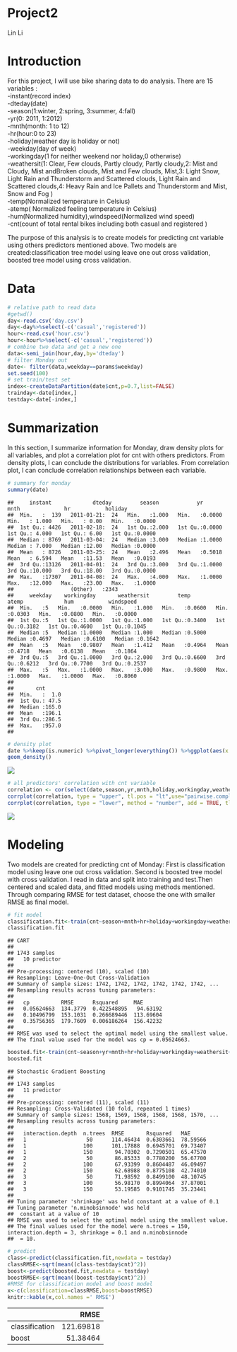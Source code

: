 Project2
================
Lin Li

# Introduction

For this project, I will use bike sharing data to do analysis. There are
15 variables :  
\-instant(record index)  
\-dteday(date)  
\-season(1:winter, 2:spring, 3:summer, 4:fall)  
\-yr(0: 2011, 1:2012)  
\-mnth(month: 1 to 12)  
\-hr(hour:0 to 23)  
\-holiday(weather day is holiday or not)  
\-weekday(day of week)  
\-workingday(1 for neither weekend nor holiday,0 otherwise)  
\-weathersit(1: Clear, Few clouds, Partly cloudy, Partly cloudy,2: Mist
and Cloudy, Mist andBroken clouds, Mist and Few clouds, Mist,3: Light
Snow, Light Rain and Thunderstorm and Scattered clouds, Light Rain and
Scattered clouds,4: Heavy Rain and Ice Pallets and Thunderstorm and
Mist, Snow and Fog )  
\-temp(Normalized temperature in Celsius)  
\-atemp( Normalized feeling temperature in Celsius)  
\-hum(Normalized humidity),windspeed(Normalized wind speed)  
\-cnt(count of total rental bikes including both casual and registered )

The purpose of this analysis is to create models for predicting cnt
variable using others predictors mentioned above. Two models are
created:classification tree model using leave one out cross validation,
boosted tree model using cross validation.

# Data

``` r
# relative path to read data
#getwd()
day<-read.csv('day.csv')
day<-day%>%select(-c('casual','registered'))
hour<-read.csv('hour.csv')
hour<-hour%>%select(-c('casual','registered'))
# combine two data and get a new one
data<-semi_join(hour,day,by='dteday')
# filter Monday out
date<- filter(data,weekday==params$weekday)
set.seed(100)
# set train/test set
index<-createDataPartition(date$cnt,p=0.7,list=FALSE)
trainday<-date[index,]
testday<-date[-index,]
```

# Summarization

In this section, I summarize information for Monday, draw density plots
for all variables, and plot a correlation plot for cnt with others
predictors. From density plots, I can conclude the distributions for
variables. From correlation plot, I can conclude correlation
relationships between each variable.

``` r
# summary for monday
summary(date)
```

    ##     instant             dteday         season            yr              mnth              hr           holiday      
    ##  Min.   :  139   2011-01-21:  24   Min.   :1.000   Min.   :0.0000   Min.   : 1.000   Min.   : 0.00   Min.   :0.0000  
    ##  1st Qu.: 4426   2011-02-18:  24   1st Qu.:2.000   1st Qu.:0.0000   1st Qu.: 4.000   1st Qu.: 6.00   1st Qu.:0.0000  
    ##  Median : 8769   2011-03-04:  24   Median :3.000   Median :1.0000   Median : 7.000   Median :12.00   Median :0.0000  
    ##  Mean   : 8726   2011-03-25:  24   Mean   :2.496   Mean   :0.5018   Mean   : 6.594   Mean   :11.53   Mean   :0.0193  
    ##  3rd Qu.:13126   2011-04-01:  24   3rd Qu.:3.000   3rd Qu.:1.0000   3rd Qu.:10.000   3rd Qu.:18.00   3rd Qu.:0.0000  
    ##  Max.   :17307   2011-04-08:  24   Max.   :4.000   Max.   :1.0000   Max.   :12.000   Max.   :23.00   Max.   :1.0000  
    ##                  (Other)   :2343                                                                                     
    ##     weekday    workingday       weathersit         temp            atemp             hum           windspeed     
    ##  Min.   :5   Min.   :0.0000   Min.   :1.000   Min.   :0.0600   Min.   :0.0303   Min.   :0.0800   Min.   :0.0000  
    ##  1st Qu.:5   1st Qu.:1.0000   1st Qu.:1.000   1st Qu.:0.3400   1st Qu.:0.3182   1st Qu.:0.4600   1st Qu.:0.1045  
    ##  Median :5   Median :1.0000   Median :1.000   Median :0.5000   Median :0.4697   Median :0.6100   Median :0.1642  
    ##  Mean   :5   Mean   :0.9807   Mean   :1.412   Mean   :0.4964   Mean   :0.4718   Mean   :0.6138   Mean   :0.1864  
    ##  3rd Qu.:5   3rd Qu.:1.0000   3rd Qu.:2.000   3rd Qu.:0.6600   3rd Qu.:0.6212   3rd Qu.:0.7700   3rd Qu.:0.2537  
    ##  Max.   :5   Max.   :1.0000   Max.   :3.000   Max.   :0.9800   Max.   :1.0000   Max.   :1.0000   Max.   :0.8060  
    ##                                                                                                                  
    ##       cnt       
    ##  Min.   :  1.0  
    ##  1st Qu.: 47.5  
    ##  Median :165.0  
    ##  Mean   :196.1  
    ##  3rd Qu.:286.5  
    ##  Max.   :957.0  
    ## 

``` r
# density plot
date %>%keep(is.numeric) %>%pivot_longer(everything()) %>%ggplot(aes(x = value)) +facet_wrap(~ name, scales = "free")+
geom_density()
```

![](5_files/figure-gfm/unnamed-chunk-3-1.png)<!-- -->

``` r
# all predictors' correlation with cnt variable
correlation <- cor(select(date,season,yr,mnth,holiday,workingday,weathersit,temp,atemp,hum,windspeed,cnt))
corrplot(correlation, type = "upper", tl.pos = "lt",use="pairwise.complete.obs")
corrplot(correlation, type = "lower", method = "number", add = TRUE, tl.pos = "n",use="pairwise.complete.obs")
```

![](5_files/figure-gfm/unnamed-chunk-3-2.png)<!-- -->

# Modeling

Two models are created for predicting cnt of Monday: First is
classification model using leave one out cross validation. Second is
boosted tree model with cross validation. I read in data and split into
training and test.Then centered and scaled data, and fitted models using
methods mentioned.  
Through comparing RMSE for test dataset, choose the one with smaller
RMSE as final model.

``` r
# fit model 
classification.fit<-train(cnt~season+mnth+hr+holiday+workingday+weathersit+temp+atemp+hum+windspeed,trainday,method='rpart',preProcess = c('center','scale'),trControl=trainControl(method='LOOCV'))
classification.fit
```

    ## CART 
    ## 
    ## 1743 samples
    ##   10 predictor
    ## 
    ## Pre-processing: centered (10), scaled (10) 
    ## Resampling: Leave-One-Out Cross-Validation 
    ## Summary of sample sizes: 1742, 1742, 1742, 1742, 1742, 1742, ... 
    ## Resampling results across tuning parameters:
    ## 
    ##   cp          RMSE      Rsquared     MAE      
    ##   0.05624663  134.3779  0.422548895   94.63192
    ##   0.10496799  153.1031  0.266689446  113.69604
    ##   0.35756365  179.7609  0.006186264  156.42232
    ## 
    ## RMSE was used to select the optimal model using the smallest value.
    ## The final value used for the model was cp = 0.05624663.

``` r
boosted.fit<-train(cnt~season+yr+mnth+hr+holiday+workingday+weathersit+temp+atemp+hum+windspeed,trainday,method='gbm',preProcess = c('center','scale'),trControl=trainControl(method='repeatedcv'), verbose = FALSE)
boosted.fit
```

    ## Stochastic Gradient Boosting 
    ## 
    ## 1743 samples
    ##   11 predictor
    ## 
    ## Pre-processing: centered (11), scaled (11) 
    ## Resampling: Cross-Validated (10 fold, repeated 1 times) 
    ## Summary of sample sizes: 1568, 1569, 1568, 1568, 1568, 1570, ... 
    ## Resampling results across tuning parameters:
    ## 
    ##   interaction.depth  n.trees  RMSE       Rsquared   MAE     
    ##   1                   50      114.46434  0.6303661  78.59566
    ##   1                  100      101.17888  0.6945701  69.73407
    ##   1                  150       94.70302  0.7290501  65.47570
    ##   2                   50       86.85333  0.7780200  56.67700
    ##   2                  100       67.93399  0.8604487  46.09497
    ##   2                  150       62.68988  0.8775108  42.74010
    ##   3                   50       71.98592  0.8499100  48.10745
    ##   3                  100       56.98170  0.8994064  37.87001
    ##   3                  150       53.19585  0.9101745  35.23441
    ## 
    ## Tuning parameter 'shrinkage' was held constant at a value of 0.1
    ## Tuning parameter 'n.minobsinnode' was held
    ##  constant at a value of 10
    ## RMSE was used to select the optimal model using the smallest value.
    ## The final values used for the model were n.trees = 150, interaction.depth = 3, shrinkage = 0.1 and n.minobsinnode
    ##  = 10.

``` r
# predict
class<-predict(classification.fit,newdata = testday)
classRMSE<-sqrt(mean((class-testday$cnt)^2))
boost<-predict(boosted.fit,newdata = testday)
boostRMSE<-sqrt(mean((boost-testday$cnt)^2))
#RMSE for classification model and boost model
x<-c(classification=classRMSE,boost=boostRMSE)
knitr::kable(x,col.names =' RMSE')
```

|                |      RMSE |
| :------------- | --------: |
| classification | 121.69818 |
| boost          |  51.38464 |
